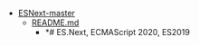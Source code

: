 - <a href = "E:\Node_projects\Node_Way\ArchivTSH_2\ArhivTimur_2\ESNext-master\cat.ESNext-master\dir.ESNext-master.md">ESNext-master</a>
    - <a href = "E:\Node_projects\Node_Way\ArchivTSH_2\ArhivTimur_2\ESNext-master\README.md">README.md</a>
        - *# ES.Next, ECMAScript 2020, ES2019
